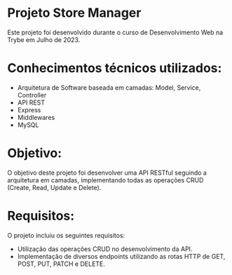 # Projeto Store Manager
Este projeto foi desenvolvido durante o curso de Desenvolvimento Web na Trybe em Julho de 2023.

# Conhecimentos técnicos utilizados:
* Arquitetura de Software baseada em camadas: Model, Service, Controller
* API REST
* Express
* Middlewares
* MySQL

# Objetivo:
O objetivo deste projeto foi desenvolver uma API RESTful seguindo a arquitetura em camadas, implementando todas as operações CRUD (Create, Read, Update e Delete).

# Requisitos:
O projeto incluiu os seguintes requisitos:

* Utilização das operações CRUD no desenvolvimento da API.
* Implementação de diversos endpoints utilizando as rotas HTTP de GET, POST, PUT, PATCH e DELETE.
